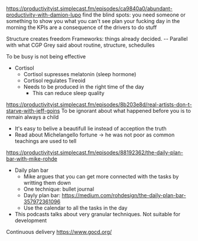 https://productivityist.simplecast.fm/episodes/ca9840a0/abundant-productivity-with-damion-lupo
find the blind spots: you need someone or something to show you what you can't see
plan your fucking day in the morning
the KPIs are a consequence of the drivers to do stuff

Structure creates freedom
Frameworks: things already decided. 
 -- Parallel with what CGP Grey said about routine, structure, schedulles


 To be busy is not being effective

 - Cortisol
    - Cortisol supresses melatonin (sleep hormone)
    - Cortisol regulates Tireoid
    - Needs to be produced in the right time of the day
        - This can reduce sleep quality


https://productivityist.simplecast.fm/episodes/8b203e8d/real-artists-don-t-starve-with-jeff-goins
To be ignorant about what happened before you is to remain always a child
- It's easy to belive a beautifull lie instead of acception the truth
- Read about Michelangello fortune -> he was not poor as common teachings are used to tell

https://productivityist.simplecast.fm/episodes/88192362/the-daily-plan-bar-with-mike-rohde
- Daily plan bar
    - Mike argues that you can get more connected with the tasks by writting them down
    - One technique: bullet journal
    - Dayly plan bar: https://medium.com/rohdesign/the-daily-plan-bar-357972361096
    - Use the calendar to all the tasks in the day
- This podcasts talks about very granular techniques. Not suitable for development

Continuous delivery
https://www.gocd.org/